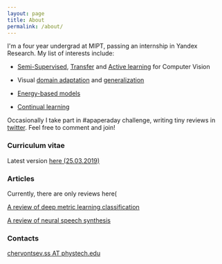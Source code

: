 ```yaml
---
layout: page
title: About
permalink: /about/
---
```


I'm a four year undergrad at MIPT, passing an internship in Yandex Research.
My list of interests include:

- [Semi-Supervised](https://arxiv.org/abs/1804.09170), [Transfer](https://arxiv.org/abs/1808.01974) and [Active learning](http://citeseerx.ist.psu.edu/viewdoc/summary?doi=10.1.1.167.4245) for Computer Vision

- Visual [domain adaptation](https://arxiv.org/abs/1802.03601) and [generalization](https://openreview.net/forum?id=rJEjjoR9K7)

- [Energy-based models](http://citeseerx.ist.psu.edu/viewdoc/summary?doi=10.1.1.67.6813)

- [Continual learning](https://arxiv.org/abs/1802.07569)


Occasionally I take part in #apaperaday challenge, writing tiny reviews in [twitter](https://twitter.com/Schmidhoobough). Feel free to comment and join!

### Curriculum vitae
Latest version [here (25.03.2019)]({{site.url}}/assets/chervontsev_CV.pdf)

### Articles
Currently, there are only reviews here(

[A review of deep metric learning classification]({{site.url}}/assets/DML_Gaussian.pdf)

[A review of neural speech synthesis]({{site.url}}/assets/NSS.pdf)

### Contacts

[chervontsev.ss AT phystech.edu](mailto:chervontsev.ss@phystech.edu)
